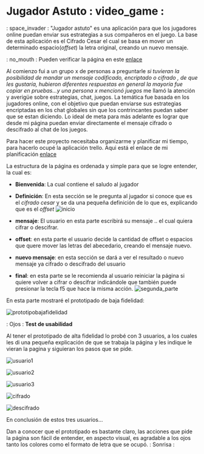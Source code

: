 # **Jugador Astuto**  : video_game :

: space_invader : "Jugador astuto" es una aplicación para que los jugadores online puedan enviar sus estrategias a sus compañeros en el juego.
La base de esta aplicación es el Cifrado Cesar el cual se basa en mover un determinado espacio(_offset_) la letra original, creando un nuevo mensaje.


: no_mouth : Pueden verificar la página en este [enlace](https://dhaarmaa.github.io/SCL009-Cipher/src/index.html)

 

Al comienzo fui a un grupo x de personas a preguntarle _si tuvieran la posibilidad de mandar un mensaje codificado, encriptado o cifrado , de que les gustaría, hubieron diferentes respuestas en general la mayoría fue copiar en pruebas...y una persona x mencionó juegos_ me llamó la atención y averigüe sobre estrategias, chat, juegos. 
La temática  fue basada en los jugadores online, con el objetivo que puedan enviarse sus estrategias encriptadas en los chat globales sin que los contrincantes puedan saber  que se estan diciendo.
Lo ideal de meta para más adelante es lograr que desde mi página puedan enviar directamente el mensaje cifrado o descifrado al chat de los juegos.

Para hacer este proyecto necesitaba organizarme y planificar mi tiempo, para hacerlo ocupé la aplicación trello. Aqui está el enlace de mi planificación [enlace](https://trello.com/b/e7O7olCM/cifrado-cesar)

La estructura de la página es ordenada y simple para que se logre entender, la cual es:

- **Bienvenida**: La cual contiene el saludo al jugador

- **Definición**: En esta sección se le pregunta al jugador si conoce que es el _cifrado cesar_ y se da una pequeña definición de lo que es, explicando que es el _offset_ 
 ![inicio](img/inicio.jpg)

- **mensaje**: El usuario en esta parte escribirá su mensaje .. el cual quiera cifrar o descifrar.

- **offset**: en esta parte el usuario decide la cantidad de offset o espacios que quere mover las letras del abecedario, creando el mensaje nuevo.

- **nuevo mensaje**: en esta sección se dará a ver el resultado o nuevo mensaje ya cifrado o descifrado del usuario

- **final**: en esta parte se le recomienda al usuario reiniciar la página si quiere volver a cifrar o descifrar indicándole que también puede presionar la tecla f5 que hace la misma acción.
![segunda_parte](img/segunda_parte.jpeg)

En esta parte mostraré el prototipado de baja fidelidad:

![prototipobajafidelidad](img/prototipobajafidelidad.png)

: Ojos : **Test de usabilidad** 

Al tener el prototipado de alta fidelidad
lo probé con 3 usuarios, a los cuales les di una pequeña explicación de que se trabaja la página y les indique le vieran la pagina y siguieran los pasos que se pide.

 ![usuario1](img/usuario1.jpeg)

 ![usuario2](img/usuario2.jpeg)

 ![usuario3](img/usuario3.jpeg)

 ![cifrado](img/cifrado.jpeg)

![descifrado](img/descifrado.jpeg)

En conclusión de estos tres usuarios...

Dan a conocer que el  prototipado es bastante claro, las acciones que pide la página son fácil de entender, en aspecto visual, es agradable a los ojos tanto los colores como el formato de letra que se ocupó. : Sonrisa :
